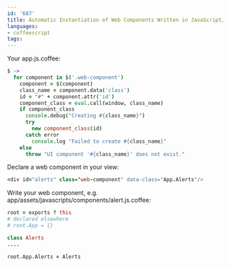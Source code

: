 ```yaml
---
id: '687'
title: Automatic Instantiation of Web Components Written in JavaScript/Coffeescript
languages:
- coffeescript
tags:
---
```

Your app.js.coffee:


```coffeescript
$ ->
  for component in $('.web-component')
    component = $(component)
    class_name = component.data('class')
    id = "#" + component.attr('id')
    component_class = eval.call(window, class_name)
    if component_class
      console.debug("Creating #{class_name}")
      try
        new component_class(id)
      catch error
        console.log "Failed to create #{class_name}"
    else
      throw "UI component '#{class_name}' does not exist."
```
    

Declare a web component in your view:


```coffeescript
<div id="alerts" class="web-component" data-class="App.Alerts"/>
```
    

Write your web component, e.g. app/assets/javascripts/components/alert.js.coffee:


```coffeescript
root = exports ? this
# declared elsewhere
# root.App = {}

class Alerts
....

root.App.Alerts = Alerts
```
    

